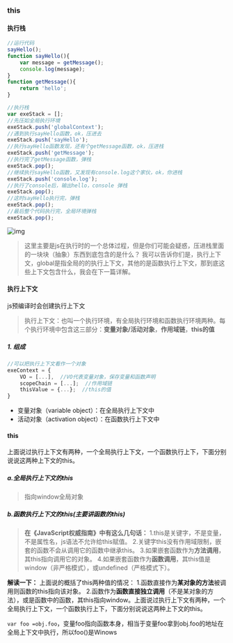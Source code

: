 ### this

#### 执行栈

```js
//运行代码
sayHello();
function sayHello(){
    var message = getMessage();
    console.log(message);
}
function getMessage(){
    return 'hello';
}
```

```js
//执行栈
var exeStack = [];
//先压如全局执行环境
exeStack.push('globalContext');
//遇到执行sayHello函数，ok，压进去
exeStack.push('sayHello');
//执行sayHello函数发现，还有个getMessage函数，ok，压进栈
exeStack.push('getMessage');
//执行完了getMessage函数，弹栈
exeStack.pop();
//继续执行sayHello函数，又发现有console.log这个家伙，ok，你进栈
exeStack.push('console.log');
//执行了console后，输出hello，console 弹栈
exeStack.pop();
//这时sayHello执行完，弹栈
exeStack.pop();
//最后整个代码执行完，全局环境弹栈
exeStack.pop();
```

![img](https://images2017.cnblogs.com/blog/1144006/201711/1144006-20171121120123649-80762518.png)

>  这里主要是js在执行时的一个总体过程，但是你们可能会疑惑，压进栈里面的一块块（抽象）东西到底包含的是什么？
> 我可以告诉你们是，执行上下文，global是指全局的的执行上下文，其他的是函数执行上下文，那到底这些上下文包含什么，我会在下一篇详解。

#### 执行上下文

js预编译时会创建执行上下文

> 执行上下文：也叫一个执行环境，有全局执行环境和函数执行环境两种。每个执行环境中包含这三部分：**变量对象/活动对象**，**作用域链**，**this的值**

##### 1. 组成

```js
//可以把执行上下文看作一个对象
exeContext = {
    VO = [...],  //VO代表变量对象，保存变量和函数声明
    scopeChain = [...];  //作用域链
    thisValue = {...};  //this的值
}
```

- 变量对象（variable object）：在全局执行上下文中
- 活动对象（activation object）：在函数执行上下文中

#### this

上面说过执行上下文有两种，一个全局执行上下文，一个函数执行上下，下面分别说说这两种上下文的this。

##### a.全局执行上下文的this

> 指向window全局对象

##### b.函数执行上下文的this(主要讲函数的this)

> **在《JavaScript权威指南》中有这么几句话：**
> 1.this是关键字，不是变量，不是属性名，js语法不允许给this赋值。
> 2.关键字this没有作用域限制，嵌套的函数不会从调用它的函数中继承this。
> 3.如果嵌套函数作为**方法调用**，其this指向调用它的对象。
> 4.如果嵌套函数作为**函数调用**，其this值是window（非严格模式），或undefined（严格模式下）。

**解读一下：** 上面说的概括了this两种值的情况：
1.函数直接作为**某对象的方法**被调用则函数的this指向该对象。
2.函数作为**函数直接独立调用**（不是某对象的方法），或是函数中的函数，其this指向window。上面说过执行上下文有两种，一个全局执行上下文，一个函数执行上下，下面分别说说这两种上下文的this。



`var foo =obj.foo`，变量foo指向函数本身，相当于变量foo拿到obj.foo的地址在全局上下文中执行，所以foo()是Winows


